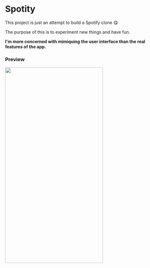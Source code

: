 # Spotity

This project is just an attempt to build a Spotify clone 😋

The purpose of this is to experiment new things and have fun.

**I'm more concerned with mimiquing the user interface than the real features of the app.**


### Preview
<img src="assets/images/spotity.gif" width="320" height="640"  />
